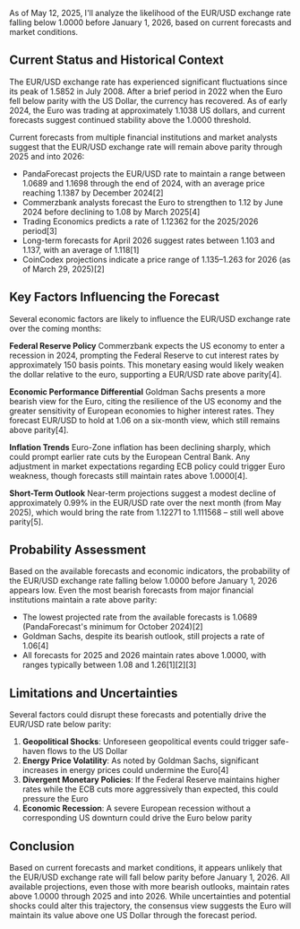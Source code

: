 As of May 12, 2025, I'll analyze the likelihood of the EUR/USD exchange rate falling below 1.0000 before January 1, 2026, based on current forecasts and market conditions.

## Current Status and Historical Context

The EUR/USD exchange rate has experienced significant fluctuations since its peak of 1.5852 in July 2008. After a brief period in 2022 when the Euro fell below parity with the US Dollar, the currency has recovered. As of early 2024, the Euro was trading at approximately 1.1038 US dollars, and current forecasts suggest continued stability above the 1.0000 threshold.

Current forecasts from multiple financial institutions and market analysts suggest that the EUR/USD exchange rate will remain above parity through 2025 and into 2026:

- PandaForecast projects the EUR/USD rate to maintain a range between 1.0689 and 1.1698 through the end of 2024, with an average price reaching 1.1387 by December 2024[2]
- Commerzbank analysts forecast the Euro to strengthen to 1.12 by June 2024 before declining to 1.08 by March 2025[4]
- Trading Economics predicts a rate of 1.12362 for the 2025/2026 period[3]
- Long-term forecasts for April 2026 suggest rates between 1.103 and 1.137, with an average of 1.118[1]
- CoinCodex projections indicate a price range of $1.135–$1.263 for 2026 (as of March 29, 2025)[2]

## Key Factors Influencing the Forecast

Several economic factors are likely to influence the EUR/USD exchange rate over the coming months:

**Federal Reserve Policy**
Commerzbank expects the US economy to enter a recession in 2024, prompting the Federal Reserve to cut interest rates by approximately 150 basis points. This monetary easing would likely weaken the dollar relative to the euro, supporting a EUR/USD rate above parity[4].

**Economic Performance Differential**
Goldman Sachs presents a more bearish view for the Euro, citing the resilience of the US economy and the greater sensitivity of European economies to higher interest rates. They forecast EUR/USD to hold at 1.06 on a six-month view, which still remains above parity[4].

**Inflation Trends**
Euro-Zone inflation has been declining sharply, which could prompt earlier rate cuts by the European Central Bank. Any adjustment in market expectations regarding ECB policy could trigger Euro weakness, though forecasts still maintain rates above 1.0000[4].

**Short-Term Outlook**
Near-term projections suggest a modest decline of approximately 0.99% in the EUR/USD rate over the next month (from May 2025), which would bring the rate from 1.12271 to 1.111568 – still well above parity[5].

## Probability Assessment

Based on the available forecasts and economic indicators, the probability of the EUR/USD exchange rate falling below 1.0000 before January 1, 2026 appears low. Even the most bearish forecasts from major financial institutions maintain a rate above parity:

- The lowest projected rate from the available forecasts is 1.0689 (PandaForecast's minimum for October 2024)[2]
- Goldman Sachs, despite its bearish outlook, still projects a rate of 1.06[4]
- All forecasts for 2025 and 2026 maintain rates above 1.0000, with ranges typically between 1.08 and 1.26[1][2][3]

## Limitations and Uncertainties

Several factors could disrupt these forecasts and potentially drive the EUR/USD rate below parity:

1. **Geopolitical Shocks**: Unforeseen geopolitical events could trigger safe-haven flows to the US Dollar
2. **Energy Price Volatility**: As noted by Goldman Sachs, significant increases in energy prices could undermine the Euro[4]
3. **Divergent Monetary Policies**: If the Federal Reserve maintains higher rates while the ECB cuts more aggressively than expected, this could pressure the Euro
4. **Economic Recession**: A severe European recession without a corresponding US downturn could drive the Euro below parity

## Conclusion

Based on current forecasts and market conditions, it appears unlikely that the EUR/USD exchange rate will fall below parity before January 1, 2026. All available projections, even those with more bearish outlooks, maintain rates above 1.0000 through 2025 and into 2026. While uncertainties and potential shocks could alter this trajectory, the consensus view suggests the Euro will maintain its value above one US Dollar through the forecast period.
